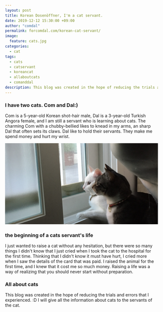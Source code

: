 ```yaml
---
layout: post
title: Korean Dosenöffner, I'm a cat servant.
date: 2019-12-12 15:30:00 +09:00
author: "comdal"
permalink: forcomdal.com/korean-cat-servant/
image:
  feature: cats.jpg
categories:
  - cat
tags:
  - cats
  - catservant
  - koreancat
  - allaboutcats
  - comanddal
description: This blog was created in the hope of reducing the trials and errors that I experienced. :D I will give all the information about cats to the servants of the cat.
---
```


### I have two cats. Com and Dal:)

Com is a 5-year-old Korean shot-hair male, Dal is a 3-year-old Turkish Angora female, and I am still a servant who is learning about cats. 
The charming Com with a chubby-bellied likes to knead in my arms, an sharp Dal that often sets its claws. Dal like to hold their servants. They make me spend money and hurt my wrist.

![comdal](/img/post/01/01.jpg)



### the beginning of a cats servant's life

I just wanted to raise a cat without any hesitation, but there were so many things I didn't know that I just cried when I took the cat to the hospital for the first time. Thinking that I didn't know it must have hurt, I cried more when I saw the details of the card that was paid. I raised the animal for the first time, and I knew that it cost me so much money.
Raising a life was a way of realizing that you should never start without preparation.



### All about cats

This blog was created in the hope of reducing the trials and errors that I experienced. :D
I will give all the information about cats to the servants of the cat.





